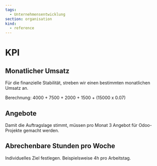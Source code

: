 ```yaml
---
tags:
  - Unternehmensentwicklung
section: organisation
kind:
  - reference
---
```

# KPI

## Monatlicher Umsatz

Für die finanzielle Stabilität, streben wir einen bestimmten monatlichen Umsatz an.

Berechnung: 4000 + 7500 + 2000 + 1500 + (15000 x 0.07)

## Angebote

Damit die Auftragslage stimmt, müssen pro Monat 3 Angebot für Odoo-Projekte gemacht werden.

## Abrechenbare Stunden pro Woche

Individuelles Ziel festlegen. Beispielsweise 4h pro Arbeitstag.

